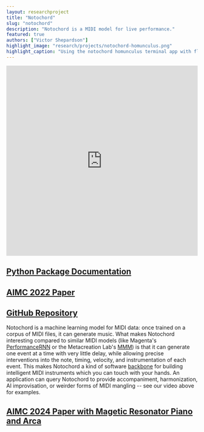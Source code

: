```yaml
---
layout: researchproject
title: "Notochord"
slug: "notochord"
description: "Notochord is a MIDI model for live performance."
featured: true
authors: ["Victor Shepardson"]
highlight_image: "research/projects/notochord-homunculus.png"
highlight_caption: "Using the notochord homunculus terminal app with fluidsynth."
---
```


<!-- <figure> -->
<iframe width="100%" height="500" src="https://www.youtube.com/embed/mkBKAyudL0A" title="YouTube video player" frameborder="0" allow="accelerometer; clipboard-write; encrypted-media; gyroscope; picture-in-picture" allowfullscreen></iframe>
<!-- <figcaption>AIMC 2022 video presentation</figcaption> -->
<!-- </figure> -->


## <a href="https://intelligent-instruments-lab.github.io/notochord/" title="documentation">Python Package Documentation</a>

## <a href="https://zenodo.org/record/7088404" title="paper">AIMC 2022 Paper</a>

## <a href="https://github.com/Intelligent-Instruments-Lab/notochord" title="repo">GitHub Repository</a>

Notochord is a machine learning model for MIDI data: once trained on a corpus of MIDI files, it can generate music. 
What makes Notochord interesting compared to similar MIDI models 
(like Magenta's <a href="https://magenta.tensorflow.org/performance-rnn" title="PerformanceRNN">PerformanceRNN</a> 
or the Metacreation Lab's <a href="https://jeffreyjohnens.github.io/MMM/" title="MMM">MMM</a>) 
is that it can generate one event at a time with very little delay, while allowing precise interventions into the note, timing, velocity, and instrumentation of each event. 
This makes Notochord a kind of software <a href="https://en.wikipedia.org/wiki/Notochord" title="wiki">backbone</a> for building intelligent MIDI instruments which you can touch with your hands. An application can query Notochord to provide accompaniment, harmonization, AI improvisation, or weirder forms of MIDI mangling -- see our video above for examples.

<script>
  import CaptionedImage from "../../components/Images/CaptionedImage.svelte"
</script>

<CaptionedImage
  src="research/projects/notochord-diagram.png"
  alt="A block diagram describing the Notochord model architecture."
  caption="Architecture of the Notochord model (from the paper)."/>

<CaptionedImage
  src="research/projects/notochord-action.jpg"
  alt="A screenshot of multiple code windows and video capture of a hand playing on a MIDI controller."
  caption="Using notochord with a MIDI controller and SuperCollider"/>

## <a href="https://aimc2024.pubpub.org/pub/0lh6s86c/release/1" title="paper">AIMC 2024 Paper with Magetic Resonator Piano and Arca</a>